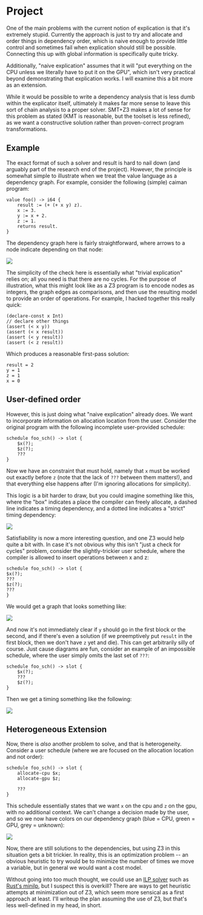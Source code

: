 # Project

One of the main problems with the current notion of explication is that it's
extremely stupid.  Currently the approach is just to try and allocate and order
things in dependency order, which is naive enough to provide little control and
sometimes fail when explication should still be possible.  Connecting this up
with global information is specifically quite tricky.

Additionally, "naive explication" assumes that it will "put everything on the
CPU unless we literally have to put it on the GPU", which isn't very practical
beyond demonstrating that explication works.  I will examine this a bit more as
an extension.

While it would be possible to write a dependency analysis that is less dumb
within the explicator itself, ultimately it makes far more sense to leave this
sort of chain analysis to a proper solver.  SMT+Z3 makes a lot of sense for this
problem as stated (KMT is reasonable, but the toolset is less refined), as we
want a constructive solution rather than proven-correct program transformations.

## Example

The exact format of such a solver and result is hard to nail down (and arguably
part of the research end of the project).  However, the principle is somewhat
simple to illustrate when we treat the value language as a dependency graph.
For example, consider the following (simple) caiman program:

```
value foo() -> i64 {
    result := (+ (+ x y) z).
    x := 3.
    y := x + 2.
    z := 1.
    returns result.
}
```

The dependency graph here is fairly straightforward, where arrows to a node
indicate depending on that node:

![](out/smt_depend/baseline.svg)

The simplicity of the check here is essentially what "trivial explication"
relies on; all you need is that there are no cycles.  For the purpose of
illustration, what this might look like as a Z3 program is to encode nodes as
integers, the graph edges as comparisons, and then use the resulting model to
provide an order of operations.  For example, I hacked together this really
quick:

```
(declare-const x Int)
// declare other things
(assert (< x y))
(assert (< x result))
(assert (< y result))
(assert (< z result))
```

Which produces a reasonable first-pass solution:

```
result = 2
y = 1
z = 1
x = 0
```

## User-defined order

However, this is just doing what "naive explication" already does.  We want to
incorporate information on allocation location from the user.  Consider the
original program with the following incomplete user-provided schedule:

```
schedule foo_sch() -> slot {
    $x(?);
    $z(?);
    ???
}
```

Now we have an constraint that must hold, namely that `x` must be worked out
exactly before `z` (note that the lack of `???` between them matters!), and that
everything else happens after (I'm ignoring allocations for simplicity).

This logic is a bit harder to draw, but you could imagine something like this,
where the "box" indicates a place the compiler can freely allocate, a dashed
line indicates a timing dependency, and a dotted line indicates a "strict"
timing dependency:

![](out/smt_depend/xz_simple.svg)

Satisfiability is now a more interesting question, and one Z3 would help quite a
bit with.  In case it's not obvious why this isn't "just a check for cycles"
problem, consider the slightly-trickier user schedule, where the compiler is
allowed to insert operations between x and z:

```
schedule foo_sch() -> slot {
$x(?);
???
$z(?);
???
}
```

We would get a graph that looks something like:

![](out/smt_depend/xz_extra.svg)

And now it's not immediately clear if `y` should go in the first block or the
second, and if there's even a solution (if we preemptively put `result` in the
first block, then we don't have `z` yet and die).  This can get arbitrarily
silly of course.  Just cause diagrams are fun, consider an example of an
impossible schedule, where the user simply omits the last set of `???`:

```
schedule foo_sch() -> slot {
    $x(?);
    ???
    $z(?);
}
```

Then we get a timing something like the following:

![](out/smt_depend/xz_impossible.svg)

## Heterogeneous Extension

Now, there is _also_ another problem to solve, and that is heterogeneity.
Consider a user schedule (where we are focused on the allocation location and
not order):

```
schedule foo_sch() -> slot {
    allocate-cpu $x;
    allocate-gpu $z;
    
    ???
}
```

This schedule essentially states that we want `x` on the cpu and `z` on the gpu,
with no additional context.  We can't change a decision made by the user, and so
we now have colors on our dependency graph (blue = CPU, green = GPU, grey =
unknown):

![](out/smt_depend/colored.svg)

Now, there are still solutions to the dependencies, but using Z3 in this
situation gets a bit trickier.  In reality, this is an optimization problem --
an obvious heuristic to try would be to minimize the number of times we move a
variable, but in general we would want a cost model.

Without going into too much thought, we could use an [ILP
solver](https://en.wikipedia.org/wiki/Integer_programming) such as [Rust's
minilp](https://docs.rs/minilp/latest/minilp/), but I suspect this is overkill?
There are ways to get heuristic attempts at minimization out of Z3, which seem
more sensical as a first approach at least.  I'll writeup the plan assuming the
use of Z3, but that's less well-defined in my head, in short.